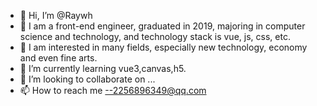 - 👋 Hi, I’m @Raywh
- 👀 I am a front-end engineer, graduated in 2019, majoring in computer science and technology, and technology stack is vue, js, css, etc.
- 👀 I am interested in many fields, especially new technology, economy and even fine arts.
- 🌱 I’m currently learning vue3,canvas,h5.
- 💞️ I’m looking to collaborate on ...
- 📫 How to reach me --2256896349@qq.com
